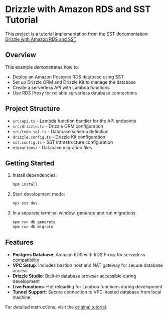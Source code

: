 # Drizzle with Amazon RDS and SST Tutorial

This project is a tutorial implementation from the SST documentation: [Drizzle with Amazon RDS and SST](https://sst.dev/docs/start/aws/drizzle/)

## Overview

This example demonstrates how to:
- Deploy an Amazon Postgres RDS database using SST
- Set up Drizzle ORM and Drizzle Kit to manage the database
- Create a serverless API with Lambda functions
- Use RDS Proxy for reliable serverless database connections

## Project Structure

- `src/api.ts` - Lambda function handler for the API endpoints
- `src/drizzle.ts` - Drizzle ORM configuration
- `src/todo.sql.ts` - Database schema definition
- `drizzle.config.ts` - Drizzle Kit configuration
- `sst.config.ts` - SST infrastructure configuration
- `migrations/` - Database migration files

## Getting Started

1. Install dependencies:
   ```bash
   npm install
   ```

2. Start development mode:
   ```bash
   npx sst dev
   ```

3. In a separate terminal window, generate and run migrations:
   ```bash
   npm run db generate
   npm run db migrate
   ```

## Features

- **Postgres Database**: Amazon RDS with RDS Proxy for serverless compatibility
- **VPC Setup**: Includes bastion host and NAT gateway for secure database access
- **Drizzle Studio**: Built-in database browser accessible during development
- **Live Functions**: Hot reloading for Lambda functions during development
- **Tunnel Support**: Secure connection to VPC-hosted database from local machine

For detailed instructions, visit the [original tutorial](https://sst.dev/docs/start/aws/drizzle/).
